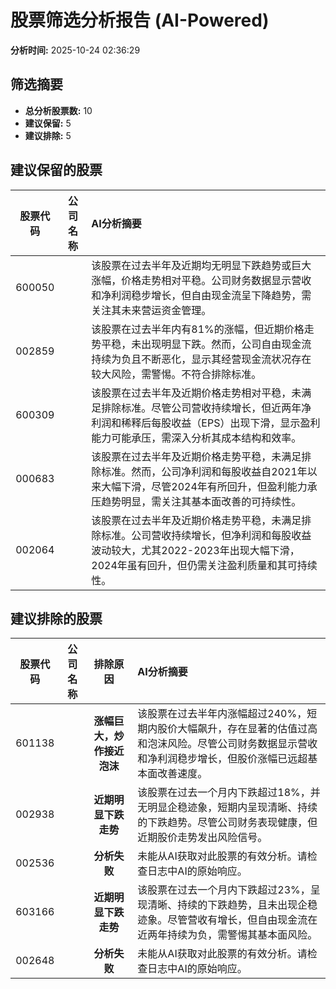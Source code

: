 # 股票筛选分析报告 (AI-Powered)

**分析时间:** 2025-10-24 02:36:29

## 筛选摘要

- **总分析股票数:** 10
- **建议保留:** 5
- **建议排除:** 5

## 建议保留的股票

| 股票代码 | 公司名称 | AI分析摘要 |
|:---:|:---:|:---|
| 600050 |  | 该股票在过去半年及近期均无明显下跌趋势或巨大涨幅，价格走势相对平稳。公司财务数据显示营收和净利润稳步增长，但自由现金流呈下降趋势，需关注其未来营运资金管理。 |
| 002859 |  | 该股票在过去半年内有81%的涨幅，但近期价格走势平稳，未出现明显下跌。然而，公司自由现金流持续为负且不断恶化，显示其经营现金流状况存在较大风险，需警惕。不符合排除标准。 |
| 600309 |  | 该股票在过去半年及近期价格走势相对平稳，未满足排除标准。尽管公司营收持续增长，但近两年净利润和稀释后每股收益（EPS）出现下滑，显示盈利能力可能承压，需深入分析其成本结构和效率。 |
| 000683 |  | 该股票在过去半年及近期价格走势平稳，未满足排除标准。然而，公司净利润和每股收益自2021年以来大幅下滑，尽管2024年有所回升，但盈利能力承压趋势明显，需关注其基本面改善的可持续性。 |
| 002064 |  | 该股票在过去半年及近期价格走势平稳，未满足排除标准。公司营收持续增长，但净利润和每股收益波动较大，尤其2022-2023年出现大幅下滑，2024年虽有回升，但仍需关注盈利质量和其可持续性。 |

## 建议排除的股票

| 股票代码 | 公司名称 | 排除原因 | AI分析摘要 |
|:---:|:---:|:---:|:---|
| 601138 |  | **涨幅巨大，炒作接近泡沫** | 该股票在过去半年内涨幅超过240%，短期内股价大幅飙升，存在显著的估值过高和泡沫风险。尽管公司财务数据显示营收和净利润稳步增长，但股价涨幅已远超基本面改善速度。 |
| 002938 |  | **近期明显下跌走势** | 该股票在过去一个月内下跌超过18%，并无明显企稳迹象，短期内呈现清晰、持续的下跌趋势。尽管公司财务表现健康，但近期股价走势发出风险信号。 |
| 002536 |  | **分析失败** | 未能从AI获取对此股票的有效分析。请检查日志中AI的原始响应。 |
| 603166 |  | **近期明显下跌走势** | 该股票在过去一个月内下跌超过23%，呈现清晰、持续的下跌趋势，且未出现企稳迹象。尽管营收有增长，但自由现金流在近两年持续为负，需警惕其基本面风险。 |
| 002648 |  | **分析失败** | 未能从AI获取对此股票的有效分析。请检查日志中AI的原始响应。 |
